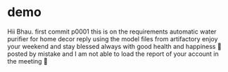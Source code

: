 # demo
Hii
Bhau.
first commit p0001
this is on the requirements 
automatic water purifier for home decor 
reply using the model files from artifactory 
enjoy your weekend and stay blessed always with good health and happiness 💖 
posted by mistake and I am not able to load the report of your account in the meeting 🤝 
